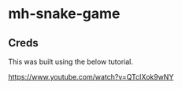 # mh-snake-game

## Creds

This was built using the below tutorial.

https://www.youtube.com/watch?v=QTcIXok9wNY


